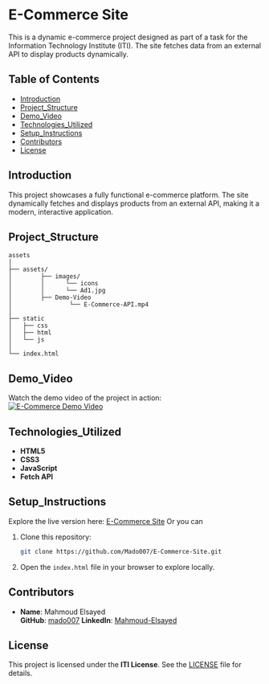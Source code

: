 # E-Commerce Site

This is a dynamic e-commerce project designed as part of a task for the Information Technology Institute (ITI). The site fetches data from an external API to display products dynamically.

## Table of Contents

- [Introduction](#introduction)
- [Project_Structure](#project_structure)
- [Demo_Video](#Demo_Video)
- [Technologies_Utilized](#technologies_utilized)
- [Setup_Instructions](#setup_instructions)
- [Contributors](#contributors)
- [License](#license)

## Introduction

This project showcases a fully functional e-commerce platform. The site dynamically fetches and displays products from an external API, making it a modern, interactive application.

## Project_Structure

```
assets
│
├── assets/
│        ├── images/
│        │      └── icons
│        │      └── Ad1.jpg
│        ├── Demo-Video
│                └── E-Commerce-API.mp4
│
├── static
│   ├── css
│   ├── html
│   └── js
│
└── index.html
```

## Demo_Video

Watch the demo video of the project in action: <br>
[![E-Commerce Demo Video](https://vumbnail.com/1043144200.jpg)](https://player.vimeo.com/video/1043144200?h=9092086d1d)

## Technologies_Utilized

- **HTML5**
- **CSS3**
- **JavaScript**
- **Fetch API**

## Setup_Instructions

Explore the live version here: [E-Commerce Site](https://mado007.github.io/E-Commerce-Site/)
Or you can

1. Clone this repository:
   ```bash
   git clone https://github.com/Mado007/E-Commerce-Site.git
   ```
2. Open the `index.html` file in your browser to explore locally.

## Contributors

- **Name**: Mahmoud Elsayed  
  **GitHub**: [mado007](https://github.com/mado007)
  **LinkedIn**: [Mahmoud-Elsayed](https://www.linkedin.com/in/mahmoud-elsayed/)

## License

This project is licensed under the **ITI License**. See the [LICENSE](./LICENSE) file for details.

